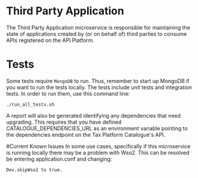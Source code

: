 Third Party Application
=============

The Third Party Application microservice is responsible for maintaining the state of applications created
by (or on behalf of) third parties to consume APIs registered on the API Platform.

# Tests
Some tests require `MongoDB` to run.
Thus, remember to start up MongoDB if you want to run the tests locally.
The tests include unit tests and integration tests.
In order to run them, use this command line:

```
./run_all_tests.sh
```

A report will also be generated identifying any dependencies that need upgrading. This requires that
you have defined CATALOGUE_DEPENDENCIES_URL as an environment variable pointing to the dependencies
endpoint on the Tax Platform Catalogue's API.

#Current Known Issues
In some use cases, specifically if this microservice is running locally there may be a problem with Wso2.
This can be resolved be entering application.conf and changing:

```
Dev.skipWso2 to true.
```
